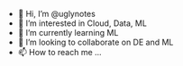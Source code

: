 - 👋 Hi, I’m @uglynotes
- 👀 I’m interested in Cloud, Data, ML
- 🌱 I’m currently learning ML
- 💞️ I’m looking to collaborate on DE and ML
- 📫 How to reach me ...

<!---
uglynotes/uglynotes is a ✨ special ✨ repository because its `README.md` (this file) appears on your GitHub profile.
You can click the Preview link to take a look at your changes.
--->
